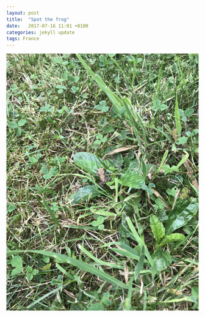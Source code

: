 ```yaml
---
layout: post
title:  "Spot the frog"
date:   2017-07-16 11:01 +0100
categories: jekyll update
tags: France
---
```


![Lots of grass and a tiny frog](https://github.com/tombye/trexit/raw/gh-pages/assets/images/spot-the-frog.jpg)
